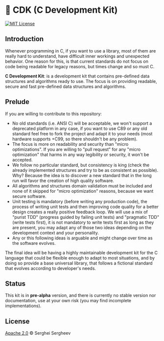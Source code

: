 # :dizzy: CDK (C Development Kit)

[![MIT License](https://img.shields.io/badge/License-Apache%202.0-brightgreen.svg)](https://github.com/sergheevdev/c-development-kit/blob/main/LICENSE)

## Introduction

Whenever programming in C, if you want to use a library, most of them are really hard to 
understand, have difficult inner workings and unexpected behavior. One reason for this, is that
current standards do not focus on code being readable for legacy reasons, but times change
and so must C.

**C Development Kit**: is a development kit that contains pre-defined data structures and
algorithms ready to use. The focus is on providing readable, secure and fast pre-defined
data structures and algorithms.

## Prelude

If you are willing to contribute to this repository:
- No old standards (i.e. ANSI C) will be acceptable, we won't support a deprecated platform in
  any case, if you want to use C89 or any old standard feel free to fork the project and
  adapt it to your needs (most hardware supports +C99, so there shouldn't be any problem).
- The focus is more on readability and security than "micro optimizations". If you are willing
  to "pull request" for any "micro optimization" that harms in any way legibility or security, it
  won't be accepted.
- We follow no particular standard, but consistency is king (check the already implemented 
  structures and try to be as consistent as possible). Why? Because the idea is to discover
  a new standard that in the long run will favor the creation of high quality software.
- All algorithms and structures domain validation must be included and none of it skipped for
  "micro optimization" reasons, because we want secure software.
- Unit testing is mandatory (before writing any production code), the process of writing unit
  tests and then improving code quality for a better design creates a really positive feedback
  loop. We will use a mix of "purist TDD" (progress guided by failing unit tests) and "pragmatic
  TDD" (write tests first), it is not mandatory to write tests first as long as they are present,
  you may adapt any of those two ideas depending on the development context and your personality.
- Any or this following ideas is arguable and might change over time as the software evolves.

The final idea will be having a highly maintainable development kit for the C language that could
be flexible enough to adapt to most situations, and by doing so provide a base universal library,
that follows a fictional standard that evolves according to developer's needs. 

## Status

This kit is in **pre-alpha** version, and there is currently no stable version nor documentation, 
use at your own risk (you may find incomplete implementations).

## License

[Apache 2.0](LICENSE) &copy; Serghei Sergheev
